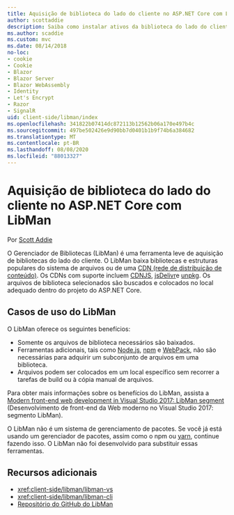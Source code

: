 ```yaml
---
title: Aquisição de biblioteca do lado do cliente no ASP.NET Core com LibMan
author: scottaddie
description: Saiba como instalar ativos da biblioteca do lado do cliente em um projeto do ASP.NET Core usando o Gerenciador de Bibliotecas (LibMan).
ms.author: scaddie
ms.custom: mvc
ms.date: 08/14/2018
no-loc:
- cookie
- Cookie
- Blazor
- Blazor Server
- Blazor WebAssembly
- Identity
- Let's Encrypt
- Razor
- SignalR
uid: client-side/libman/index
ms.openlocfilehash: 341822b07414dc872113b12562b06a170e497b4c
ms.sourcegitcommit: 497be502426e9d90bb7d0401b1b9f74b6a384682
ms.translationtype: MT
ms.contentlocale: pt-BR
ms.lasthandoff: 08/08/2020
ms.locfileid: "88013327"
---
```

# <a name="client-side-library-acquisition-in-aspnet-core-with-libman"></a>Aquisição de biblioteca do lado do cliente no ASP.NET Core com LibMan

Por [Scott Addie](https://twitter.com/Scott_Addie)

O Gerenciador de Bibliotecas (LibMan) é uma ferramenta leve de aquisição de bibliotecas do lado do cliente. O LibMan baixa bibliotecas e estruturas populares do sistema de arquivos ou de uma [CDN (rede de distribuição de conteúdo)](https://wikipedia.org/wiki/Content_delivery_network). Os CDNs com suporte incluem [CDNJS](https://cdnjs.com/), [jsDelivr](https://www.jsdelivr.com/)e [unpkg](https://unpkg.com/#/). Os arquivos de biblioteca selecionados são buscados e colocados no local adequado dentro do projeto do ASP.NET Core.

## <a name="libman-use-cases"></a>Casos de uso do LibMan

O LibMan oferece os seguintes benefícios:

* Somente os arquivos de biblioteca necessários são baixados.
* Ferramentas adicionais, tais como [Node.js](https://nodejs.org), [npm](https://www.npmjs.com) e [WebPack](https://webpack.js.org), não são necessárias para adquirir um subconjunto de arquivos em uma biblioteca.
* Arquivos podem ser colocados em um local específico sem recorrer a tarefas de build ou à cópia manual de arquivos.

Para obter mais informações sobre os benefícios do LibMan, assista a [Modern front-end web development in Visual Studio 2017: LibMan segment](https://channel9.msdn.com/Events/Build/2017/B8073#time=43m34s) (Desenvolvimento de front-end da Web moderno no Visual Studio 2017: segmento LibMan).

O LibMan não é um sistema de gerenciamento de pacotes. Se você já está usando um gerenciador de pacotes, assim como o npm ou [yarn](https://yarnpkg.com), continue fazendo isso. O LibMan não foi desenvolvido para substituir essas ferramentas.

## <a name="additional-resources"></a>Recursos adicionais

* <xref:client-side/libman/libman-vs>
* <xref:client-side/libman/libman-cli>
* [Repositório do GitHub do LibMan](https://github.com/aspnet/LibraryManager)
